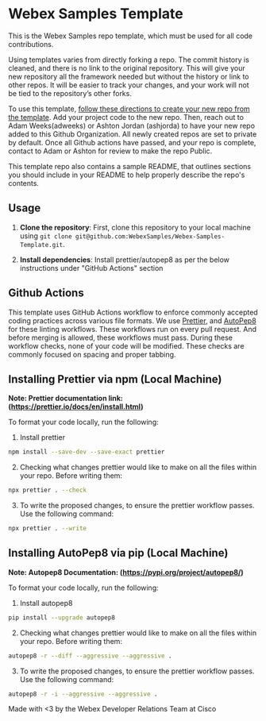 # Webex Samples Template

This is the Webex Samples repo template, which must be used for all code contributions. 

Using templates varies from directly forking a repo. The commit history is cleaned, and there is no link to the original repository. This will give your new repository all the framework needed but without the history or link to other repos. It will be easier to track your changes, and your work will not be tied to the repository’s other forks. 

To use this template, [follow these directions to create your new repo from the template](https://docs.github.com/en/repositories/creating-and-managing-repositories/creating-a-repository-from-a-template). Add your project code to the new repo. Then, reach out to Adam Weeks(adweeks) or Ashton Jordan (ashjorda) to have your new repo added to this Github Organization. All newly created repos are set to private by default. Once all Github actions have passed, and your repo is complete, contact to Adam or Ashton for review to make the repo Public. 

This template repo also contains a sample README, that outlines sections you should include in your README to help properly describe the repo's contents. 

## Usage

1. **Clone the repository**: First, clone this repository to your local machine using `git clone git@github.com:WebexSamples/Webex-Samples-Template.git`.

2. **Install dependencies**: Install prettier/autopep8 as per the below instructions under "GitHub Actions" section

## Github Actions

This template uses GitHub Actions workflow to enforce commonly accepted coding practices across various file formats. We use [Prettier](https://prettier.io), and [AutoPep8](https://pypi.org/project/autopep8/) for these linting workflows. These workflows run on every pull request. And before merging is allowed, these workflows must pass. During these workflow checks, none of your code will be modified. These checks are commonly focused on spacing and proper tabbing.  


## Installing Prettier via npm (Local Machine)

**Note: Prettier documentation link: (https://prettier.io/docs/en/install.html)**

To format your code locally, run the following:

1. Install prettier
```bash
npm install --save-dev --save-exact prettier
```

2. Checking what changes prettier would like to make on  all the files within your repo. Before writing them:
```bash
npx prettier . --check
```

3. To write the proposed changes, to ensure the prettier workflow passes. Use the following command:
```bash
npx prettier . --write
```

## Installing AutoPep8 via pip (Local Machine)

**Note: Autopep8 Documentation: (https://pypi.org/project/autopep8/)**

To format your code locally, run the following:

1. Install autopep8
```bash
pip install --upgrade autopep8
```

2. Checking what changes prettier would like to make on  all the files within your repo. Before writing them:
```bash
autopep8 -r --diff --aggressive --aggressive .
```

3. To write the proposed changes, to ensure the prettier workflow passes. Use the following command:
```bash
autopep8 -r -i --aggressive --aggressive .
```

Made with <3 by the Webex Developer Relations Team at Cisco
